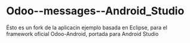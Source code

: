 # Odoo--messages--Android_Studio

Ésto es  un fork de la aplicacin ejemplo basada en Eclipse, para el framework oficial Odoo-Android, portada para Android Studio
